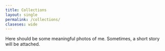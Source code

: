 ```yaml
---
title: Collections
layout: single
permalink: /collections/
claseses: wide
---
```


Here should be some meaningful photos of me. Sometimes, a short story will be attached.